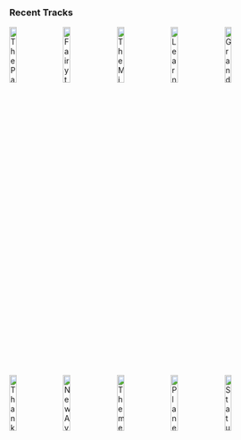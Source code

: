 ### Recent Tracks
[<img src='https://lastfm.freetls.fastly.net/i/u/300x300/81ffc0f58d8eddb9a2d57806c8f9d0bb.png' width='16%' height='16%' alt='The Park is Closed'>](https://www.last.fm/music/michael%2bgiacchino/_/the%2bpark%2bis%2bclosed)&nbsp;&nbsp;&nbsp;&nbsp;[<img src='https://lastfm.freetls.fastly.net/i/u/300x300/d512161ae8254769c79726586a503bf9.png' width='16%' height='16%' alt='Fairytale'>](https://www.last.fm/music/harry%2bgregson-williams/_/fairytale)&nbsp;&nbsp;&nbsp;&nbsp;[<img src='https://lastfm.freetls.fastly.net/i/u/300x300/af8dc9425f9e4077996eaea84cede896.png' width='16%' height='16%' alt='The Mission'>](https://www.last.fm/music/alexandre%2bdesplat/_/the%2bmission)&nbsp;&nbsp;&nbsp;&nbsp;[<img src='https://lastfm.freetls.fastly.net/i/u/300x300/28f9685a52b2b35995b5a2a517959152.png' width='16%' height='16%' alt='Learning the Truth'>](https://www.last.fm/music/pinar%2btoprak/_/learning%2bthe%2btruth)&nbsp;&nbsp;&nbsp;&nbsp;[<img src='https://lastfm.freetls.fastly.net/i/u/300x300/750c4fd0e12446d8bf69661a248cbee7.png' width='16%' height='16%' alt='Grand Bazaar, Istanbul'>](https://www.last.fm/music/thomas%2bnewman/_/grand%2bbazaar%252c%2bistanbul)&nbsp;&nbsp;&nbsp;&nbsp;<br>[<img src='https://lastfm.freetls.fastly.net/i/u/300x300/0d3347d8a11a61730d3f85d7175484fa.png' width='16%' height='16%' alt='Thank Your Lucky Star Date'>](https://www.last.fm/music/michael%2bgiacchino/_/thank%2byour%2blucky%2bstar%2bdate)&nbsp;&nbsp;&nbsp;&nbsp;[<img src='https://lastfm.freetls.fastly.net/i/u/300x300/f2ac592a96fa4214864b363e02635b33.png' width='16%' height='16%' alt='New Avengers - Avengers: Age of Ultron'>](https://www.last.fm/music/danny%2belfman/_/new%2bavengers%2b-%2bavengers%253a%2bage%2bof%2bultron)&nbsp;&nbsp;&nbsp;&nbsp;[<img src='https://lastfm.freetls.fastly.net/i/u/300x300/bb8b9852eb391d1b773b87d324fe244b.png' width='16%' height='16%' alt='Theme (from "Spider Man") [Original Television Series]'>](https://www.last.fm/music/michael%2bgiacchino/_/theme%2b%2528from%2b%2522spider%2bman%2522%2529%2b%255boriginal%2btelevision%2bseries%255d)&nbsp;&nbsp;&nbsp;&nbsp;[<img src='https://lastfm.freetls.fastly.net/i/u/300x300/93abb8f8430d1ec2d9dd136660a8c636.png' width='16%' height='16%' alt='Planetarium'>](https://www.last.fm/music/justin%2bhurwitz/_/planetarium)&nbsp;&nbsp;&nbsp;&nbsp;[<img src='https://lastfm.freetls.fastly.net/i/u/300x300/9d68f128eb1b4a8f9f1d17519f95dd97.png' width='16%' height='16%' alt='Statues'>](https://www.last.fm/music/alexandre%2bdesplat/_/statues)&nbsp;&nbsp;&nbsp;&nbsp;<br>